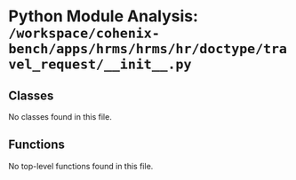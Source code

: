# Python Module Analysis: `/workspace/cohenix-bench/apps/hrms/hrms/hr/doctype/travel_request/__init__.py`

## Classes

No classes found in this file.


## Functions

No top-level functions found in this file.
